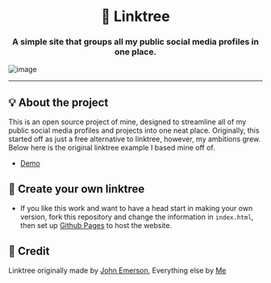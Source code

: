 <h1 align="center">🌲 Linktree</h1>
<h3 align="center">A simple site that groups all my public social media profiles in one place.</h3>

![image](https://user-images.githubusercontent.com/93849152/225511695-55725fbb-2c49-472f-8420-2527b6c05257.png)

---

## 💡 About the project

This is an open source project of mine, designed to streamline all of my public social media profiles and projects into one neat place. Originally, this started off as just a free alternative to linktree, however, my ambitions grew. Below here is the original linktree example I based mine off of.
- [Demo](https://spacemanjax.github.io/Linktree/)

## 🧰 Create your own linktree

- If you like this work and want to have a head start in making your own version, fork this repository and change the information in ```index.html```, then set up [Github Pages](https://pages.github.com/) to host the website.

## 💭 Credit

Linktree originally made by [John Emerson](https://github.com/johnggli), Everything else by [Me](https://github.com/StarFallenJax)
